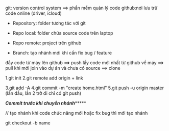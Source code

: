 git: version control system ==> phần mềm quản lý code
github:nơi lưu trữ code online (driver, icloud)


* Repository: folder tương tác với git

* Repo local: folder chứa source code trên laptop
* Repo remote: project trên github
* Branch: tạo nhánh mới khi cần fix bug / feature

đẩy code từ máy lên github ==> push
lấy code mới nhất từ github về máy ==> pull
khi mới join vào dự án và chưa có source ==> clone

<!-- KHỞI TẠO DỰ ÁN -->
1.git init
2.git remote add origin + link

<!-- ĐẨY CODE TỪ LOCAL LÊN REMOTE -->
<!-- bước cố định  -->
3.git add -A
4.git commit -m "create home.html"
5.git push -u origin master (lần đầu, lần 2 trở đi chỉ có git push)

<!-- GIT ALIAS -->
<!-- TẠO NHÁNH -->
*******Commit trước khi chuyển nhánh************

// tạo nhánh khi code chức năng mới hoặc fix bug thì mới tạo nhánh

git checkout -b name


